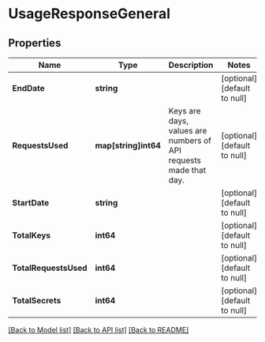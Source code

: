 # UsageResponseGeneral

## Properties
Name | Type | Description | Notes
------------ | ------------- | ------------- | -------------
**EndDate** | **string** |  | [optional] [default to null]
**RequestsUsed** | **map[string]int64** | Keys are days, values are numbers of API requests made that day. | [optional] [default to null]
**StartDate** | **string** |  | [optional] [default to null]
**TotalKeys** | **int64** |  | [optional] [default to null]
**TotalRequestsUsed** | **int64** |  | [optional] [default to null]
**TotalSecrets** | **int64** |  | [optional] [default to null]

[[Back to Model list]](../README.md#documentation-for-models) [[Back to API list]](../README.md#documentation-for-api-endpoints) [[Back to README]](../README.md)


